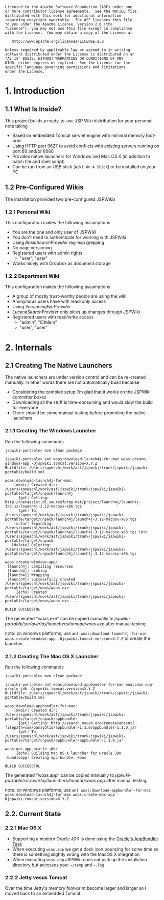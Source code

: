 ```
Licensed to the Apache Software Foundation (ASF) under one
or more contributor license agreements.  See the NOTICE file
distributed with this work for additional information
regarding copyright ownership.  The ASF licenses this file
to you under the Apache License, Version 2.0 (the
"License"); you may not use this file except in compliance
with the License.  You may obtain a copy of the License at

   http://www.apache.org/licenses/LICENSE-2.0

Unless required by applicable law or agreed to in writing,
software distributed under the License is distributed on an
"AS IS" BASIS, WITHOUT WARRANTIES OR CONDITIONS OF ANY
KIND, either express or implied.  See the License for the
specific language governing permissions and limitations
under the License.
```

# 1. Introduction

## 1.1 What Is Inside?

This project builds a ready-to-use JSP Wiki distribution for your personal note taking

* Based on embedded Tomcat servlet engine with minimal memory foot-print 
* Using HTTP port 9627 to avoid conflicts with existing servers running on port 80 and/or 8080
* Provides native launchers for Windows and Mac OS X (in addition to batch file and shell script)
* Can be run from an USB stick (`Wiki On A Stick`) or be installed on your PC

## 1.2 Pre-Configured Wikis

The installation provided two pre-configured JSPWikis

### 1.2.1 Personal Wiki

This configuration makes the following assumptions

* You are the one and only user of JSPWiki
* You don't need to authenticate for working with JSPWiki
* Using *BasicSearchProvider* reg-exp grepping
* No page versioning
* Registered users with admin rights
    * "user", "user" 
* Works nicely with Dropbox as document storage

### 1.2.2 Department Wiki

This configuration makes the following assumptions

* A group of mostly trust-worthy people are using the wiki
* Anonymous users have with read-only access
* Using *VersioningFileProvider*
* *LuceneSearchProvider* only picks up changes through JSPWiki
* Registered users with read/write access
    * "admin", "lEtMeIn"
    * "user", "user" 

# 2. Internals

## 2.1 Creating The Native Launchers

The native launchers are under version control and can be re-created manually. In other words there are not automatically build because

* Considering the complex setup I'm glad that it works on the JSPWiki committer boxes
* Downloading all the stuff is time-consuming and would slow the build for everyone
* There should be some manual testing before promoting the native launchers

### 2.1.1 Creating The Windows Launcher

Run the following commands

```
jspwiki-portable> mvn clean package

jspwiki-portable> ant woas:download-launch4j-for-mac woas:create-windows-app -Djspwiki.tomcat.version=X.Y.Z
Buildfile: /Users/sgoeschl/work/asf/jspwiki/trunk/jspwiki/jspwiki-portable/build.xml

woas:download-launch4j-for-mac:
    [mkdir] Created dir: /Users/sgoeschl/work/asf/jspwiki/trunk/jspwiki/jspwiki-portable/target/unpack/launch4j
      [get] Getting: http://netassist.dl.sourceforge.net/project/launch4j/launch4j-3/3.12/launch4j-3.12-macosx-x86.tgz
      [get] To: /Users/sgoeschl/work/asf/jspwiki/trunk/jspwiki/jspwiki-portable/target/unpack/launch4j/launch4j-3.12-macosx-x86.tgz
    [untar] Expanding: /Users/sgoeschl/work/asf/jspwiki/trunk/jspwiki/jspwiki-portable/target/unpack/launch4j/launch4j-3.12-macosx-x86.tgz into /Users/sgoeschl/work/asf/jspwiki/trunk/jspwiki/jspwiki-portable/target/unpack
   [delete] Deleting: /Users/sgoeschl/work/asf/jspwiki/trunk/jspwiki/jspwiki-portable/target/unpack/launch4j/launch4j-3.12-macosx-x86.tgz

woas:create-windows-app:
 [launch4j] Compiling resources
 [launch4j] Linking
 [launch4j] Wrapping
 [launch4j] Successfully created /Users/sgoeschl/work/asf/jspwiki/trunk/jspwiki/jspwiki-portable/target/woas/woas.exe
     [echo] Created /Users/sgoeschl/work/asf/jspwiki/trunk/jspwiki/jspwiki-portable/target/woas/woas.exe ...

BUILD SUCCESSFUL
```
The generated "woas.exe" can be copied manually to *jspwiki-portable/src/overlay/launchers/tomcat/woas.exe* after manual testing.

note: on windows platforms, use `ant woas:download-launch4j-for-win woas:create-windows-app -Djspwiki.tomcat.version=X.Y.Z` to create the launcher.

### 2.1.2 Creating The Mac OS X Launcher

Run the following commands

```
jspwiki-portable> mvn clean package

jspwiki-portable> ant woas:download-appbundler-for-mac woas:mac-app-oracle-jdk -Djspwiki.tomcat.version=X.Y.Z
Buildfile: /Users/sgoeschl/work/asf/jspwiki/trunk/jspwiki/jspwiki-portable/build.xml

woas:download-appbundler-for-mac:
    [mkdir] Created dir: /Users/sgoeschl/work/asf/jspwiki/trunk/jspwiki/jspwiki-portable/target/unpack/appbundler
      [get] Getting: http://search.maven.org/remotecontent?filepath=com/panayotis/appbundler/1.1.0/appbundler-1.1.0.jar
      [get] To: /Users/sgoeschl/work/asf/jspwiki/trunk/jspwiki/jspwiki-portable/target/unpack/appbundler/appbundler-1.1.0.jar

woas:mac-app-oracle-jdk:
     [echo] Building Mac OS X launcher for Oracle JDK
[bundleapp] Creating app bundle: woas

BUILD SUCCESSFUL
```
The generated "woas.app" can be copied manually to *jspwiki-portable/src/overlay/launchers/tomcat/woas.app* after manual testing.

note: on windows platforms, use `ant woas:download-appbundler-for-mac woas:download-launch4j-for-mac woas:create-mac-app -Djspwiki.tomcat.version=X.Y.Z`

## 2.2. Current State

### 2.2.1 Mac OS X

* Supporting a modern Oracle JDK is done using the [Oracle's AppBundler Task](http://docs.oracle.com/javase/7/docs/technotes/guides/jweb/packagingAppsForMac.html)
* When executing `woas.app` we get a dock icon bouncing for some time so there is something slightly wrong with the MacOS X integration
* When executing `woas.app` JSPWiki does not pick up the installation directory but accesses your `~/temp` and `~.log`

### 2.2.2 Jetty vesus Tomcat

Over the time Jetty's memory foot-print become larger and larger so I moved back to an embedded Tomcat
